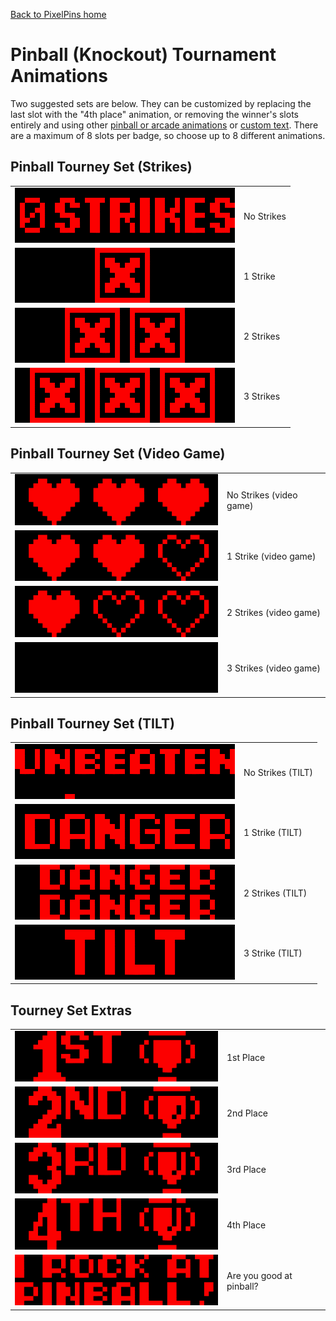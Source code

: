 <a href="../">Back to PixelPins home</a>

# Pinball (Knockout) Tournament Animations
Two suggested sets are below. They can be customized by replacing the last slot with the "4th place" animation, or removing the winner's slots entirely and using other [pinball or arcade animations](https://madcock.github.io/PixelPins/art/) or [custom text](https://madcock.github.io/PixelPins/custom_text/).
There are a maximum of 8 slots per badge, so choose up to 8 different animations.

## Pinball Tourney Set (Strikes)

|  |  |
|  :---:    |  :---        |
|  <kbd><img src="../images/KnockoutNoStrikes_PREVIEW.gif"></kbd>  |  No Strikes  |
|  <kbd><img src="../images/KnockoutStrike1_PREVIEW.gif"></kbd>  |  1 Strike  |
|  <kbd><img src="../images/KnockoutStrike2_PREVIEW.gif"></kbd>  |  2 Strikes  |
|  <kbd><img src="../images/KnockoutStrike3_PREVIEW.gif"></kbd>  |  3 Strikes  |

## Pinball Tourney Set (Video Game)

|  |  |
|  :---:    |  :---        |
|  <kbd><img src="../images/KnockoutHeart3_PREVIEW.gif"></kbd>  |  No Strikes (video game)  |
|  <kbd><img src="../images/KnockoutHeart2_PREVIEW.gif"></kbd>  |  1 Strike (video game)  |
|  <kbd><img src="../images/KnockoutHeart1_PREVIEW.gif"></kbd>  |  2 Strikes (video game)  |
|  <kbd><img src="../images/GAME_OVER_PREVIEW.gif"></kbd>  |  3 Strikes (video game)  |

## Pinball Tourney Set (TILT)
|  |  |
|  :---:    |  :---        |
|  <kbd><img src="../images/Unbeaten_PREVIEW.gif"></kbd>  |  No Strikes (TILT)  |
|  <kbd><img src="../images/Danger_PREVIEW.gif"></kbd>  |  1 Strike (TILT)  |
|  <kbd><img src="../images/DoubleDanger_PREVIEW.gif"></kbd>  |  2 Strikes (TILT)  |
|  <kbd><img src="../images/TILT_PREVIEW.gif"></kbd>  |  3 Strike (TILT)  |

## Tourney Set Extras

|  |  |
|  :---:    |  :---        |
|  <kbd><img src="../images/Knockout1ST_PREVIEW.gif"></kbd>  |  1st Place  |
|  <kbd><img src="../images/Knockout2ND_PREVIEW.gif"></kbd>  |  2nd Place  |
|  <kbd><img src="../images/Knockout3RD_PREVIEW.gif"></kbd>  |  3rd Place  |
|  <kbd><img src="../images/Knockout4TH_PREVIEW.gif"></kbd>  |  4th Place  |
|  <kbd><img src="../images/ISuckAtPinball_PREVIEW.gif"></kbd>  |  Are you good at pinball?  |
